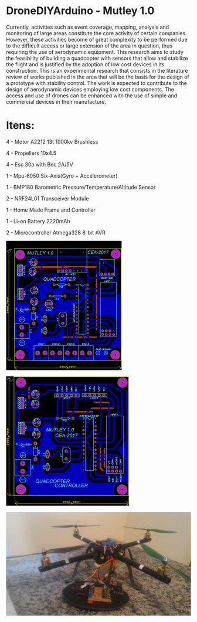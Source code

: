 # DroneDIYArduino - Mutley 1.0

Currently, activities such as event coverage, mapping, analysis and monitoring of large areas constitute the core activity of certain companies. However, these activities become of great complexity to be performed due to the difficult access or large extension of the area in question, thus requiring the use of aerodynamic equipment. This research aims to study the feasibility of building a quadcopter with sensors that allow and stabilize the flight and is justified by the adoption of low cost devices in its construction. This is an experimental research that consists in the literature review of works published in the area that will be the basis for the design of a prototype with stability control. The work is expected to contribute to the design of aerodynamic devices employing low cost components. The access and use of drones can be enhanced with the use of simple and commercial devices in their manufacture.


# Itens:


4	 - Motor A2212 13t 1000kv Brushless       

4  - Propellers 10x4.5

4  - Esc 30a with Bec 2A/5V

1  - Mpu-6050  Six-Axis(Gyro + Accelerometer) 

1  - BMP180 Barometric Pressure/Temperature/Altitude Sensor

2  - NRF24L01 Transceiver Module

1  - Home Made Frame and Controller

1  - Li-on Battery 2220mAh 

2  - Microcontroller Atmega328 8-bit AVR

![PCB DRONE DESIGN](https://github.com/gabrieloliveira95/DroneDIYArduino/blob/master/Img/pcbMutley1.0.png?raw=true)

![PCB CONTROLLER DESIGN](https://github.com/gabrieloliveira95/DroneDIYArduino/blob/master/Img/controllerPcbMutley1.0.png?raw=true)

![Drone and Controller](https://github.com/gabrieloliveira95/DroneDIYArduino/blob/master/Img/P_20170907_161606.jpg?raw=true)

